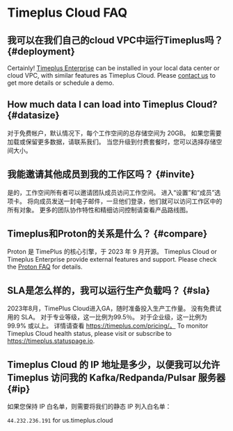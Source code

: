 # Timeplus Cloud FAQ

## 我可以在我们自己的cloud VPC中运行Timeplus吗？ {#deployment}

Certainly! [Timeplus Enterprise](timeplus-enterprise) can be installed in your local data center or cloud VPC, with similar features as Timeplus Cloud. Please [contact us](mailto:info@timeplus.com) to get more details or schedule a demo.

## How much data I can load into Timeplus Cloud? {#datasize}

对于免费帐户，默认情况下，每个工作空间的总存储空间为 20GB。 如果您需要加载或保留更多数据，请联系我们。 当您升级到付费套餐时，您可以选择存储空间大小。

## 我能邀请其他成员到我的工作区吗？ {#invite}

是的，工作空间所有者可以邀请团队成员访问工作空间。 进入“设置”和“成员”选项卡。 将向成员发送一封电子邮件，一旦他们登录，他们就可以访问工作区中的所有对象。 更多的团队协作特性和精细访问控制请查看产品路线图。

## Timeplus和Proton的关系是什么？ {#compare}

Proton 是 TimePlus 的核心引擎，于 2023 年 9 月开源。 Timeplus Cloud or Timeplus Enterprise provide external features and support. Please check the [Proton FAQ](proton-faq) for details.

## SLA是怎么样的，我可以运行生产负载吗？ {#sla}

2023年8月，TimePlus Cloud进入GA，随时准备投入生产工作量。 没有免费试用的 SLA。 对于专业等级，这一比例为99.5％。 对于企业级，这一比例为 99.9% 或以上。 详情请查看 https://timeplus.com/pricing/。 To monitor Timeplus Cloud health status, please visit or subscribe to https://timeplus.statuspage.io.

## Timeplus Cloud 的 IP 地址是多少，以便我可以允许 Timeplus 访问我的 Kafka/Redpanda/Pulsar 服务器 {#ip}

如果您保持 IP 白名单，则需要将我们的静态 IP 列入白名单：

`44.232.236.191` for us.timeplus.cloud
